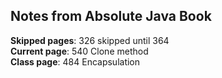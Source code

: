 ## Notes from Absolute Java Book

**Skipped pages**: 326 skipped until 364  
**Current page**: 540 Clone method  
**Class page**: 484 Encapsulation  
